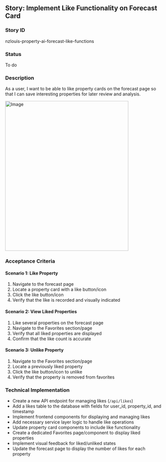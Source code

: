 ## Story: Implement Like Functionality on Forecast Card

### Story ID

nzlouis-property-ai-forecast-like-functions

### Status

To do

### Description

As a user, I want to be able to like property cards on the forecast page so that I can save interesting properties for later review and analysis.

<img width="395" height="480" alt="Image" src="https://images.corelogic.asia/768x512/filters:stretch()/assets/nz/perm/ergavsop3mi6pdppk636t3qs44?signature=3a23d04836c05217b7512bb2ba9239e21f3e7949d52ffa1b9ac25a33086b5dff" />

### Acceptance Criteria

#### Scenario 1: Like Property

1. Navigate to the forecast page
2. Locate a property card with a like button/icon
3. Click the like button/icon
4. Verify that the like is recorded and visually indicated

#### Scenario 2: View Liked Properties

1. Like several properties on the forecast page
2. Navigate to the Favorites section/page
3. Verify that all liked properties are displayed
4. Confirm that the like count is accurate

#### Scenario 3: Unlike Property

1. Navigate to the Favorites section/page
2. Locate a previously liked property
3. Click the like button/icon to unlike
4. Verify that the property is removed from favorites

### Technical Implementation

- Create a new API endpoint for managing likes (`/api/likes`)
- Add a likes table to the database with fields for user_id, property_id, and timestamp
- Implement frontend components for displaying and managing likes
- Add necessary service layer logic to handle like operations
- Update property card components to include like functionality
- Create a dedicated Favorites page/component to display liked properties
- Implement visual feedback for liked/unliked states
- Update the forecast page to display the number of likes for each property
